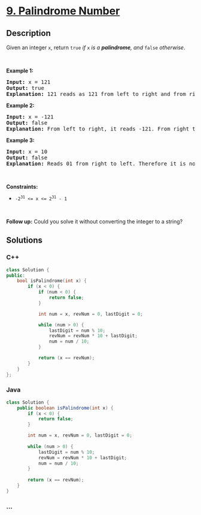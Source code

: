 # [9. Palindrome Number](https://leetcode.com/problems/palindrome-number)

## Description

<p>Given an integer <code>x</code>, return <code>true</code><em> if </em><code>x</code><em> is a </em><span data-keyword="palindrome-integer"><em><strong>palindrome</strong></em></span><em>, and </em><code>false</code><em> otherwise</em>.</p>

<p>&nbsp;</p>
<p><strong class="example">Example 1:</strong></p>

<pre>
<strong>Input:</strong> x = 121
<strong>Output:</strong> true
<strong>Explanation:</strong> 121 reads as 121 from left to right and from right to left.
</pre>

<p><strong class="example">Example 2:</strong></p>

<pre>
<strong>Input:</strong> x = -121
<strong>Output:</strong> false
<strong>Explanation:</strong> From left to right, it reads -121. From right to left, it becomes 121-. Therefore it is not a palindrome.
</pre>

<p><strong class="example">Example 3:</strong></p>

<pre>
<strong>Input:</strong> x = 10
<strong>Output:</strong> false
<strong>Explanation:</strong> Reads 01 from right to left. Therefore it is not a palindrome.
</pre>

<p>&nbsp;</p>
<p><strong>Constraints:</strong></p>

<ul>
	<li><code>-2<sup>31</sup>&nbsp;&lt;= x &lt;= 2<sup>31</sup>&nbsp;- 1</code></li>
</ul>

<p>&nbsp;</p>
<strong>Follow up:</strong> Could you solve it without converting the integer to a string?

## Solutions

<!-- tabs:start -->

### **C++**

```cpp
class Solution {
public:
    bool isPalindrome(int x) {
        if (x < 0) {
            if (num < 0) {
                return false;
            }

            int num = x, revNum = 0, lastDigit = 0;

            while (num > 0) {
                lastDigit = num % 10;
                revNum = revNum * 10 + lastDigit;
                num = num / 10;
            }

            return (x == revNum);
        }
    }
};
```

### **Java**

```java
class Solution {
    public boolean isPalindrome(int x) {
        if (x < 0) {
            return false;
        }

        int num = x, revNum = 0, lastDigit = 0;
        
        while (num > 0) {
            lastDigit = num % 10;
            revNum = revNum * 10 + lastDigit;
            num = num / 10;
        }
        
        return (x == revNum);
    }
}
```

### **...**

```

```

<!-- tabs:end -->
